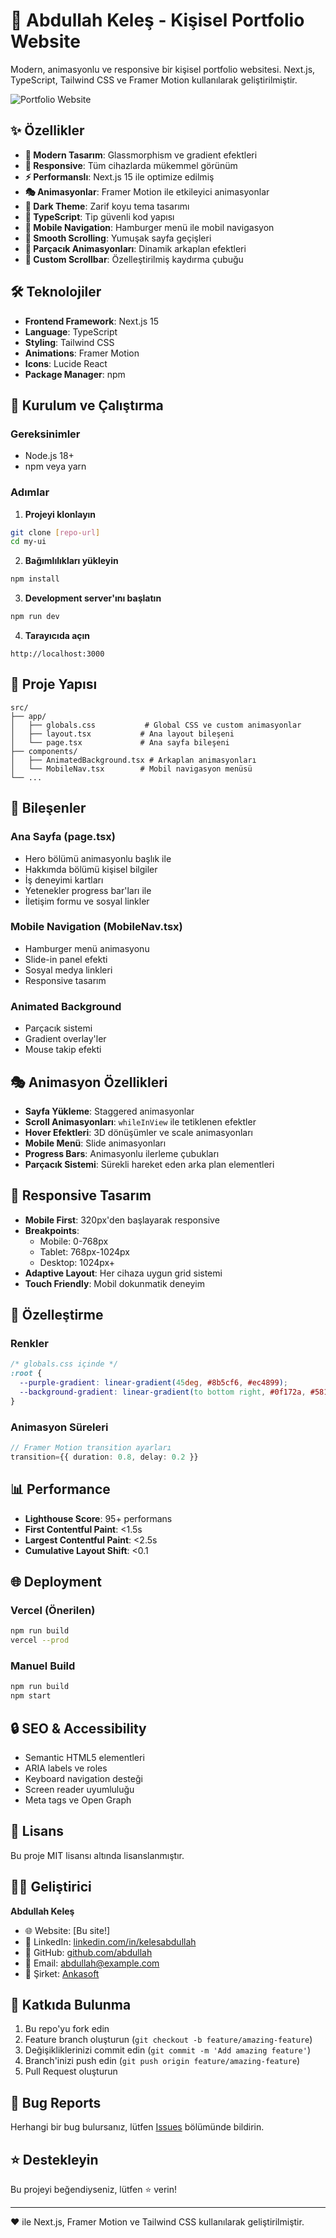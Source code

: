 # 🚀 Abdullah Keleş - Kişisel Portfolio Website

Modern, animasyonlu ve responsive bir kişisel portfolio websitesi. Next.js, TypeScript, Tailwind CSS ve Framer Motion kullanılarak geliştirilmiştir.

![Portfolio Website](https://img.shields.io/badge/Portfolio-Website-purple?style=for-the-badge&logo=next.js)

## ✨ Özellikler

- **🎨 Modern Tasarım**: Glassmorphism ve gradient efektleri
- **📱 Responsive**: Tüm cihazlarda mükemmel görünüm
- **⚡ Performanslı**: Next.js 15 ile optimize edilmiş
- **🎭 Animasyonlar**: Framer Motion ile etkileyici animasyonlar
- **🌙 Dark Theme**: Zarif koyu tema tasarımı
- **🔧 TypeScript**: Tip güvenli kod yapısı
- **📱 Mobile Navigation**: Hamburger menü ile mobil navigasyon
- **🎯 Smooth Scrolling**: Yumuşak sayfa geçişleri
- **💫 Parçacık Animasyonları**: Dinamik arkaplan efektleri
- **🎨 Custom Scrollbar**: Özelleştirilmiş kaydırma çubuğu

## 🛠️ Teknolojiler

- **Frontend Framework**: Next.js 15
- **Language**: TypeScript
- **Styling**: Tailwind CSS
- **Animations**: Framer Motion
- **Icons**: Lucide React
- **Package Manager**: npm

## 🚀 Kurulum ve Çalıştırma

### Gereksinimler
- Node.js 18+ 
- npm veya yarn

### Adımlar

1. **Projeyi klonlayın**
```bash
git clone [repo-url]
cd my-ui
```

2. **Bağımlılıkları yükleyin**
```bash
npm install
```

3. **Development server'ını başlatın**
```bash
npm run dev
```

4. **Tarayıcıda açın**
```
http://localhost:3000
```

## 📁 Proje Yapısı

```
src/
├── app/
│   ├── globals.css           # Global CSS ve custom animasyonlar
│   ├── layout.tsx           # Ana layout bileşeni
│   └── page.tsx             # Ana sayfa bileşeni
├── components/
│   ├── AnimatedBackground.tsx # Arkaplan animasyonları
│   └── MobileNav.tsx        # Mobil navigasyon menüsü
└── ...
```

## 🎨 Bileşenler

### Ana Sayfa (page.tsx)
- Hero bölümü animasyonlu başlık ile
- Hakkımda bölümü kişisel bilgiler
- İş deneyimi kartları
- Yetenekler progress bar'ları ile
- İletişim formu ve sosyal linkler

### Mobile Navigation (MobileNav.tsx)
- Hamburger menü animasyonu
- Slide-in panel efekti
- Sosyal medya linkleri
- Responsive tasarım

### Animated Background
- Parçacık sistemi
- Gradient overlay'ler
- Mouse takip efekti

## 🎭 Animasyon Özellikleri

- **Sayfa Yükleme**: Staggered animasyonlar
- **Scroll Animasyonları**: `whileInView` ile tetiklenen efektler
- **Hover Efektleri**: 3D dönüşümler ve scale animasyonları
- **Mobile Menü**: Slide animasyonları
- **Progress Bars**: Animasyonlu ilerleme çubukları
- **Parçacık Sistemi**: Sürekli hareket eden arka plan elementleri

## 📱 Responsive Tasarım

- **Mobile First**: 320px'den başlayarak responsive
- **Breakpoints**: 
  - Mobile: 0-768px
  - Tablet: 768px-1024px  
  - Desktop: 1024px+
- **Adaptive Layout**: Her cihaza uygun grid sistemi
- **Touch Friendly**: Mobil dokunmatik deneyim

## 🔧 Özelleştirme

### Renkler
```css
/* globals.css içinde */
:root {
  --purple-gradient: linear-gradient(45deg, #8b5cf6, #ec4899);
  --background-gradient: linear-gradient(to bottom right, #0f172a, #581c87, #0f172a);
}
```

### Animasyon Süreleri
```typescript
// Framer Motion transition ayarları
transition={{ duration: 0.8, delay: 0.2 }}
```

## 📊 Performance

- **Lighthouse Score**: 95+ performans
- **First Contentful Paint**: <1.5s
- **Largest Contentful Paint**: <2.5s
- **Cumulative Layout Shift**: <0.1

## 🌐 Deployment

### Vercel (Önerilen)
```bash
npm run build
vercel --prod
```

### Manuel Build
```bash
npm run build
npm start
```

## 🔒 SEO & Accessibility

- Semantic HTML5 elementleri
- ARIA labels ve roles
- Keyboard navigation desteği
- Screen reader uyumluluğu
- Meta tags ve Open Graph

## 📄 Lisans

Bu proje MIT lisansı altında lisanslanmıştır.

## 👨‍💻 Geliştirici

**Abdullah Keleş**
- 🌐 Website: [Bu site!]
- 💼 LinkedIn: [linkedin.com/in/kelesabdullah](https://www.linkedin.com/in/kelesabdullah/)
- 🐙 GitHub: [github.com/abdullah](https://github.com)
- 📧 Email: abdullah@example.com
- 🏢 Şirket: [Ankasoft](https://ankasoft.co/)

## 🤝 Katkıda Bulunma

1. Bu repo'yu fork edin
2. Feature branch oluşturun (`git checkout -b feature/amazing-feature`)
3. Değişikliklerinizi commit edin (`git commit -m 'Add amazing feature'`)
4. Branch'inizi push edin (`git push origin feature/amazing-feature`)
5. Pull Request oluşturun

## 🐛 Bug Reports

Herhangi bir bug bulursanız, lütfen [Issues](../../issues) bölümünde bildirin.

## ⭐ Destekleyin

Bu projeyi beğendiyseniz, lütfen ⭐ verin!

---

❤️ ile Next.js, Framer Motion ve Tailwind CSS kullanılarak geliştirilmiştir.
